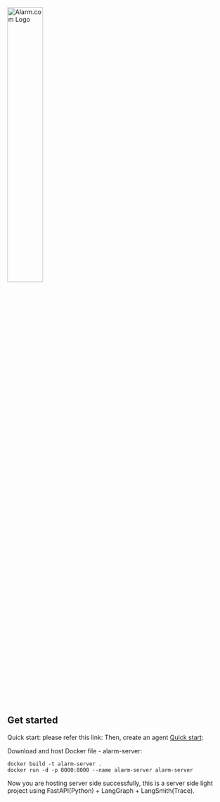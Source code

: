 <picture class="github-only">
  <img alt="Alarm.com Logo" src="https://media.licdn.com/dms/image/v2/C4E0BAQH7Ef_zBPUQnw/company-logo_200_200/company-logo_200_200/0/1631327773224?e=1760572800&v=beta&t=F4eDHsvrfiFP7QhJraL5DjXVaeiKeSSlcwtZ-z8Nt1g" width="40%">
</picture>

<div>
<br>
</div>

## Get started

Quick start:
please refer this link:
Then, create an agent [Quick start](https://crazyyiwen2015.atlassian.net/wiki/x/vgAC):

Download and host Docker file - alarm-server:

```
docker build -t alarm-server .
docker run -d -p 8000:8000 --name alarm-server alarm-server
```

Now you are hosting server side successfully, this is a server side light project using FastAPI(Python) + LangGraph + LangSmith(Trace).

